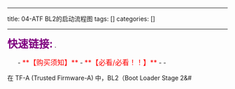 
--- 
title:  04-ATF BL2的启动流程图 
tags: []
categories: [] 

---
>  
 <font color="purple" size="5">**快速链接:**</font> .   
 <ul>
  -  <font color="red" size="3">**【购买须知】**</font>
  -  <font color="red" size="3">**【必看/必看！！】**</font>
  - 
  - 
 </ul> 


在 TF-A (Trusted Firmware-A) 中，BL2（Boot Loader Stage 2&amp;#
